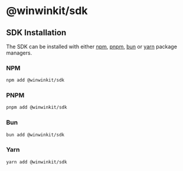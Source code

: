 # @winwinkit/sdk

## SDK Installation

The SDK can be installed with either [npm](https://www.npmjs.com/), [pnpm](https://pnpm.io/), [bun](https://bun.sh/) or [yarn](https://classic.yarnpkg.com/en/) package managers.

### NPM

```bash
npm add @winwinkit/sdk
```

### PNPM

```bash
pnpm add @winwinkit/sdk
```

### Bun

```bash
bun add @winwinkit/sdk
```

### Yarn

```bash
yarn add @winwinkit/sdk
